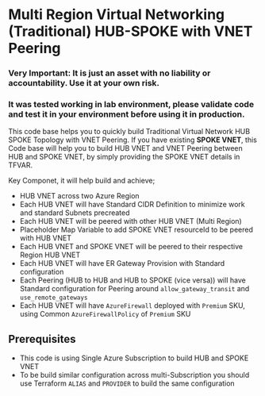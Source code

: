 # Multi Region Virtual Networking (Traditional) HUB-SPOKE with VNET Peering  

### Very Important: It is just an asset with no liability or accountability. Use it at your own risk. 
### It was tested working in lab environment, please validate code and test it in your environment before using it in production. 

This code base helps you to quickly build Traditional Virtual Network HUB SPOKE Topology with VNET Peering. 
If you have existing **SPOKE VNET**, this Code base will help you to build HUB VNET and VNET Peering between HUB and SPOKE VNET, by simply providing the SPOKE VNET details in TFVAR.

Key Componet, it will help build and achieve;
- HUB VNET across two Azure Region
- Each HUB VNET will have Standard CIDR Definition to minimize work and standard Subnets precreated
- Each HUB VNET will be peered with other HUB VNET (Multi Region)
- Placeholder Map Variable to add SPOKE VNET resourceId to be peered with HUB VNET
- Each HUB VNET and SPOKE VNET will be peered to their respective Region HUB VNET
- Each HUB VNET will have ER Gateway Provision with Standard configuration
- Each Peering (HUB to HUB and HUB to SPOKE (vice versa)) will have Standard configuration for Peering around `allow_gateway_transit` and `use_remote_gateways`
- Each HUB VNET will have `AzureFirewall` deployed with `Premium` SKU, using Common `AzureFirewallPolicy` of `Premium` SKU

## Prerequisites
- This code is using Single Azure Subscription to build HUB and SPOKE VNET
- To be build similar configuration across multi-Subscription you should use Terraform `ALIAS` and `PROVIDER` to build the same configuration